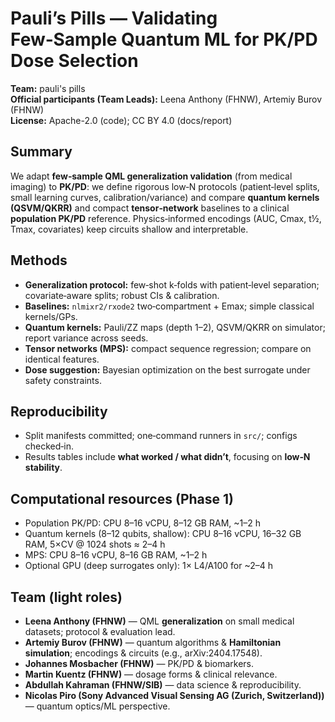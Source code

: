 # Pauli’s Pills — Validating Few‑Sample Quantum ML for PK/PD Dose Selection

**Team:** pauli's pills  
**Official participants (Team Leads):** Leena Anthony (FHNW), Artemiy Burov (FHNW)  
**License:** Apache-2.0 (code); CC BY 4.0 (docs/report)

## Summary
We adapt **few‑sample QML generalization validation** (from medical imaging) to **PK/PD**: we define rigorous low‑N protocols (patient‑level splits, small learning curves, calibration/variance) and compare **quantum kernels (QSVM/QKRR)** and compact **tensor‑network** baselines to a clinical **population PK/PD** reference. Physics‑informed encodings (AUC, Cmax, t½, Tmax, covariates) keep circuits shallow and interpretable.

## Methods
- **Generalization protocol:** few‑shot k‑folds with patient‑level separation; covariate‑aware splits; robust CIs & calibration.
- **Baselines:** `nlmixr2/rxode2` two‑compartment + Emax; simple classical kernels/GPs.
- **Quantum kernels:** Pauli/ZZ maps (depth 1–2), QSVM/QKRR on simulator; report variance across seeds.
- **Tensor networks (MPS):** compact sequence regression; compare on identical features.
- **Dose suggestion:** Bayesian optimization on the best surrogate under safety constraints.

## Reproducibility
- Split manifests committed; one‑command runners in `src/`; configs checked‑in.
- Results tables include **what worked / what didn’t**, focusing on **low‑N stability**.

## Computational resources (Phase 1)
- Population PK/PD: CPU 8–16 vCPU, 8–12 GB RAM, ~1–2 h
- Quantum kernels (8–12 qubits, shallow): CPU 8–16 vCPU, 16–32 GB RAM, 5×CV @ 1024 shots ≈ 2–4 h
- MPS: CPU 8–16 vCPU, 8–16 GB RAM, ~1–2 h
- Optional GPU (deep surrogates only): 1× L4/A100 for ~2–4 h

## Team (light roles)
- **Leena Anthony (FHNW)** — QML **generalization** on small medical datasets; protocol & evaluation lead.  
- **Artemiy Burov (FHNW)** — quantum algorithms & **Hamiltonian simulation**; encodings & circuits (e.g., arXiv:2404.17548).  
- **Johannes Mosbacher (FHNW)** — PK/PD & biomarkers.  
- **Martin Kuentz (FHNW)** — dosage forms & clinical relevance.  
- **Abdullah Kahraman (FHNW/SIB)** — data science & reproducibility.  
- **Nicolas Piro (Sony Advanced Visual Sensing AG (Zurich, Switzerland))** — quantum optics/ML perspective.
